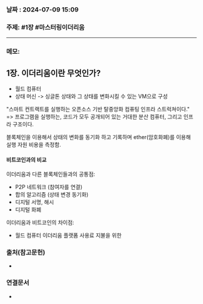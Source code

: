 
### 날짜 : 2024-07-09 15:09

### 주제: #1장 #마스터링이더리움

---
### 메모: 
## 1장. 이더리움이란 무엇인가? 
- 월드 컴퓨터
- 상태 머신 -> 싱글톤 상태와 그 상태를 변화시킬 수 있는 VM으로 구성

"스마트 컨트랙트를 실행하는 오픈소스 기반 탈중앙화 컴퓨팅 인프라 스트럭쳐이다."
=> 프로그램을 실행하는, 코드가 모두 공개되어 있는 거대한 분산 컴퓨터, 그리고 인프라 구조이다.

블록체인을 이용해서 상태의 변화를 동기화 하고 기록하며 ether(암호화폐)를 이용해 실행 자원 비용을 측정함.

#### 비트코인과의 비교
이더리움과 다른 블록체인들과의 공통점:
- P2P 네트워크 (참여자를 연결)
- 합의 알고리즘 (상태 변경 동기화)
- 디지털 서명, 해시
- 디지털 화폐

이더리움과 비트코인의 차이점:
- 월드 컴퓨터 이더리움 플랫폼 사용료 지불을 위한 


### 출처(참고문헌)
-

### 연결문서
-